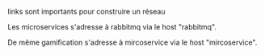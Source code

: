 links sont importants pour construire un réseau

Les microservices s'adresse à rabbitmq via le host "rabbitmq".

De même gamification s'adresse à mircoservice via le host "mircoservice".

